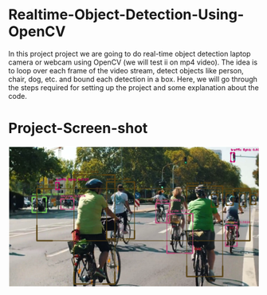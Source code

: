 # Realtime-Object-Detection-Using-OpenCV

 In this project project we are going to do real-time object detection laptop camera or webcam using OpenCV (we will test ii on mp4 video). The idea is to loop over each frame of the video stream, detect objects like person, chair, dog, etc. and bound each detection in a box. Here, we will go through the steps required for setting up the project and some explanation about the code.

# Project-Screen-shot
![Object-Detection-Using-OpenCV](screenshot1.png)
